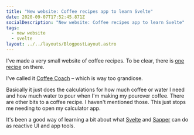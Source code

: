 ```yaml
---
title: "New website: Coffee recipes app to learn Svelte"
date: 2020-09-07T17:52:45.871Z
socialDescription: "New website: Coffee recipes app to learn Svelte"
tags:
  - new website
  - svelte
layout: ../../layouts/BlogpostLayout.astro
---
```


I've made a very small website of coffee recipes. To be clear, there is [one recipe](https://coffee-coach.netlify.app/v60-by-james-hoffman) on there.

I've called it [Coffee Coach](https://coffee-coach.netlify.app/) – which is way too grandiose.

Basically it just does the calculations for how much coffee or water I need and how much water to pour when I'm making my pourover coffee. There are other bits to a coffee recipe. I haven't mentioned those. This just stops me needing to open my calculator app.

It's been a good way of learning a bit about what [Svelte](https://svelte.dev/) and [Sapper](https://sapper.svelte.dev/) can do as reactive UI and app tools.